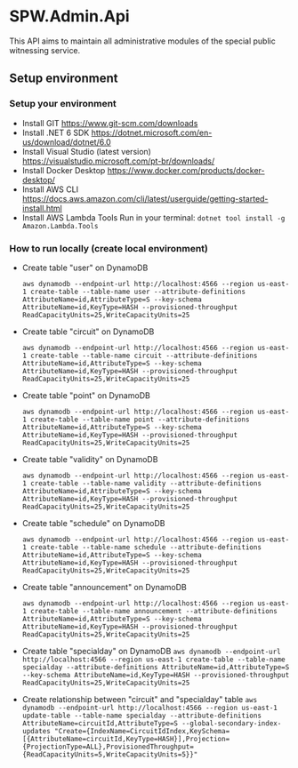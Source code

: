 # SPW.Admin.Api

This API aims to maintain all administrative modules of the special public witnessing service.

## Setup environment

### Setup your environment

- Install GIT
  https://www.git-scm.com/downloads
- Install .NET 6 SDK
  https://dotnet.microsoft.com/en-us/download/dotnet/6.0
- Install Visual Studio (latest version)
  https://visualstudio.microsoft.com/pt-br/downloads/
- Install Docker Desktop
  https://www.docker.com/products/docker-desktop/
- Install AWS CLI
  https://docs.aws.amazon.com/cli/latest/userguide/getting-started-install.html
- Install AWS Lambda Tools
  Run in your terminal: `dotnet tool install -g Amazon.Lambda.Tools`

### How to run locally (create local environment)

- Create table "user" on DynamoDB

  `aws dynamodb --endpoint-url http://localhost:4566 --region us-east-1 create-table --table-name user --attribute-definitions AttributeName=id,AttributeType=S --key-schema AttributeName=id,KeyType=HASH --provisioned-throughput ReadCapacityUnits=25,WriteCapacityUnits=25`

- Create table "circuit" on DynamoDB

  `aws dynamodb --endpoint-url http://localhost:4566 --region us-east-1 create-table --table-name circuit --attribute-definitions AttributeName=id,AttributeType=S --key-schema AttributeName=id,KeyType=HASH --provisioned-throughput ReadCapacityUnits=25,WriteCapacityUnits=25`

- Create table "point" on DynamoDB

  `aws dynamodb --endpoint-url http://localhost:4566 --region us-east-1 create-table --table-name point --attribute-definitions AttributeName=id,AttributeType=S --key-schema AttributeName=id,KeyType=HASH --provisioned-throughput ReadCapacityUnits=25,WriteCapacityUnits=25`

- Create table "validity" on DynamoDB

  `aws dynamodb --endpoint-url http://localhost:4566 --region us-east-1 create-table --table-name validity --attribute-definitions AttributeName=id,AttributeType=S --key-schema AttributeName=id,KeyType=HASH --provisioned-throughput ReadCapacityUnits=25,WriteCapacityUnits=25`

- Create table "schedule" on DynamoDB

  `aws dynamodb --endpoint-url http://localhost:4566 --region us-east-1 create-table --table-name schedule --attribute-definitions AttributeName=id,AttributeType=S --key-schema AttributeName=id,KeyType=HASH --provisioned-throughput ReadCapacityUnits=25,WriteCapacityUnits=25`

- Create table "announcement" on DynamoDB

  `aws dynamodb --endpoint-url http://localhost:4566 --region us-east-1 create-table --table-name announcement --attribute-definitions AttributeName=id,AttributeType=S --key-schema AttributeName=id,KeyType=HASH --provisioned-throughput ReadCapacityUnits=25,WriteCapacityUnits=25`

- Create table "specialday" on DynamoDB
  `aws dynamodb --endpoint-url http://localhost:4566 --region us-east-1 create-table --table-name specialday --attribute-definitions AttributeName=id,AttributeType=S --key-schema AttributeName=id,KeyType=HASH --provisioned-throughput ReadCapacityUnits=25,WriteCapacityUnits=25`

- Create relationship between "circuit" and "specialday" table
  `aws dynamodb --endpoint-url http://localhost:4566 --region us-east-1 update-table --table-name specialday --attribute-definitions AttributeName=circuitId,AttributeType=S --global-secondary-index-updates "Create={IndexName=CircuitIdIndex,KeySchema=[{AttributeName=circuitId,KeyType=HASH}],Projection={ProjectionType=ALL},ProvisionedThroughput={ReadCapacityUnits=5,WriteCapacityUnits=5}}"`